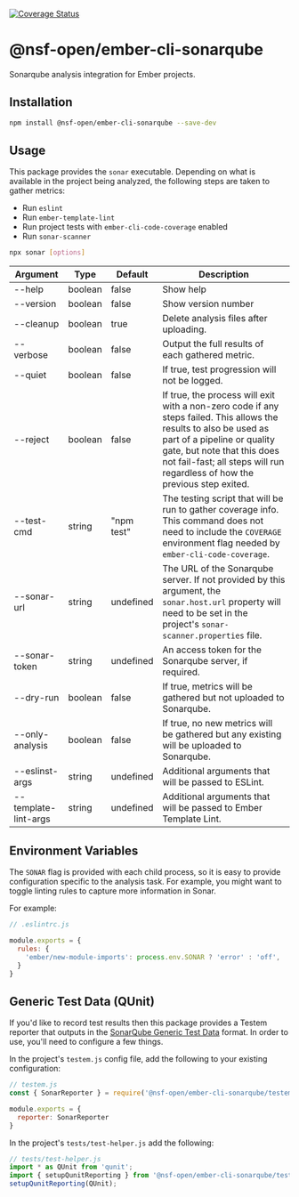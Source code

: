 [![Coverage Status](https://coveralls.io/repos/github/nsf-open/ember-cli-sonarqube/badge.svg?branch=main)](https://coveralls.io/github/nsf-open/ember-cli-sonarqube?branch=main)

@nsf-open/ember-cli-sonarqube
==============================================================================
Sonarqube analysis integration for Ember projects.


Installation
------------------------------------------------------------------------------
```bash
npm install @nsf-open/ember-cli-sonarqube --save-dev
```


Usage
------------------------------------------------------------------------------
This package provides the `sonar` executable. Depending on what is available in the project
being analyzed, the following steps are taken to gather metrics:

- Run `eslint`
- Run `ember-template-lint`
- Run project tests with `ember-cli-code-coverage` enabled
- Run `sonar-scanner`

```bash
npx sonar [options]
```

| Argument             | Type    | Default    | Description                                                                                                                                                                                                                                                   |
|----------------------|---------|------------|---------------------------------------------------------------------------------------------------------------------------------------------------------------------------------------------------------------------------------------------------------------|
| --help               | boolean | false      | Show help                                                                                                                                                                                                                                                     |
| --version            | boolean | false      | Show version number                                                                                                                                                                                                                                           |
| --cleanup            | boolean | true       | Delete analysis files after uploading.                                                                                                                                                                                                                        |
| --verbose            | boolean | false      | Output the full results of each gathered metric.                                                                                                                                                                                                              |
| --quiet              | boolean | false      | If true, test progression will not be logged.                                                                                                                                                                                                                 |
| --reject             | boolean | false      | If true, the process will exit with a non-zero code if any steps failed. This allows the results to also be used as part of a pipeline or quality gate, but note that this does not fail-fast; all steps will run regardless of how the previous step exited. |
| --test-cmd           | string  | "npm test" | The testing script that will be run to gather coverage info. This command does not need to include the `COVERAGE` environment flag needed by `ember-cli-code-coverage`.                                                                                       |
| --sonar-url          | string  | undefined  | The URL of the Sonarqube server. If not provided by this argument, the `sonar.host.url` property will need to be set in the project's `sonar-scanner.properties` file.                                                                                        |
| --sonar-token        | string  | undefined  | An access token for the Sonarqube server, if required.                                                                                                                                                                                                        |
| --dry-run            | boolean | false      | If true, metrics will be gathered but not uploaded to Sonarqube.                                                                                                                                                                                              |
| --only-analysis      | boolean | false      | If true, no new metrics will be gathered but any existing will be uploaded to Sonarqube.                                                                                                                                                                      |
| --eslinst-args       | string  | undefined  | Additional arguments that will be passed to ESLint.                                                                                                                                                                                                           |
| --template-lint-args | string  | undefined  | Additional arguments that will be passed to Ember Template Lint.                                                                                                                                                                                              |



Environment Variables
------------------------------------------------------------------------------
The `SONAR` flag is provided with each child process, so it is easy to provide configuration specific to
the analysis task. For example, you might want to toggle linting rules to capture more information in Sonar.

For example:

```javascript
// .eslintrc.js

module.exports = {
  rules: {
    'ember/new-module-imports': process.env.SONAR ? 'error' : 'off',
  }
}
```


Generic Test Data (QUnit)
------------------------------------------------------------------------------
If you'd like to record test results then this package provides a Testem reporter that outputs in the 
[SonarQube Generic Test Data](https://docs.sonarqube.org/latest/analysis/generic-test/) format. In order to use, 
you'll need to configure a few things.

In the project's `testem.js` config file, add the following to your existing configuration:

```javascript
// testem.js
const { SonarReporter } = require('@nsf-open/ember-cli-sonarqube/testem');

module.exports = {
  reporter: SonarReporter
}
```

In the project's `tests/test-helper.js` add the following:

```javascript
// tests/test-helper.js
import * as QUnit from 'qunit';
import { setupQunitReporting } from '@nsf-open/ember-cli-sonarqube/test-support';
setupQunitReporting(QUnit);
```
